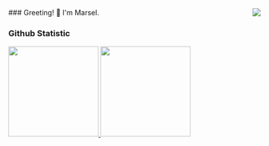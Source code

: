 <img align="right" src="https://visitor-badge.laobi.icu/badge?page_id=marselhr.visitor-badge&format=true" />
### Greeting! 👋 I'm Marsel.
  
### Github Statistic
<p align="left">
<a href="https://github.com/marselhr">
  <img height="180em" src="https://github-readme-stats-eight-theta.vercel.app/api?username=marselhr&show_icons=true&theme=algolia&include_all_commits=true&count_private=true"/>
  <img height="180em" src="https://github-readme-stats-eight-theta.vercel.app/api/top-langs/?username=marselhr&layout=compact&langs_count=8&theme=algolia"/>
</a>
</p>
